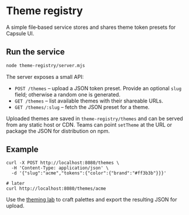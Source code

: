# Theme registry

A simple file‑based service stores and shares theme token presets for
Capsule UI.

## Run the service

```bash
node theme-registry/server.mjs
```

The server exposes a small API:

- `POST /themes` – upload a JSON token preset. Provide an optional
  `slug` field; otherwise a random one is generated.
- `GET /themes` – list available themes with their shareable URLs.
- `GET /themes/:slug` – fetch the JSON preset for a theme.

Uploaded themes are saved in `theme-registry/themes` and can be served
from any static host or CDN. Teams can point `setTheme` at the URL or
package the JSON for distribution on npm.

## Example

```
curl -X POST http://localhost:8080/themes \
  -H 'Content-Type: application/json' \
  -d '{"slug":"acme","tokens":{"color":{"brand":"#ff3b3b"}}}'

# later
curl http://localhost:8080/themes/acme
```

Use the [theming lab](./theming-lab.md) to craft palettes and export the
resulting JSON for upload.
